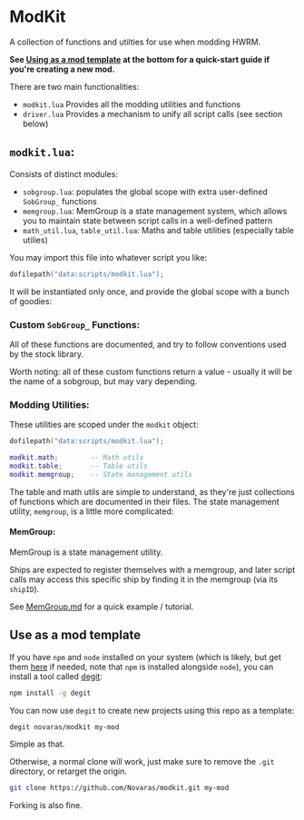 # ModKit

A collection of functions and utilties for use when modding HWRM.

**See [Using as a mod template](#use-as-a-mod-template) at the bottom for a quick-start guide if you're creating a new mod.**

There are two main functionalities:

- `modkit.lua` Provides all the modding utilities and functions
- `driver.lua` Provides a mechanism to unify all script calls (see section below)

## `modkit.lua`:

Consists of distinct modules:

- `sobgroup.lua`: populates the global scope with extra user-defined `SobGroup_` functions
- `memgroup.lua`: MemGroup is a state management system, which allows you to maintain state between script calls in a well-defined pattern
- `math_util.lua`, `table_util.lua`: Maths and table utilities (especially table utilies)

You may import this file into whatever script you like:

```lua
dofilepath("data:scripts/modkit.lua");
```

It will be instantiated only once, and provide the global scope with a bunch of goodies:

### Custom `SobGroup_` Functions:

All of these functions are documented, and try to follow conventions used by the stock library.

Worth noting: all of these custom functions return a value - usually it will be the name of a sobgroup, but may vary depending.

### Modding Utilities:

These utilities are scoped under the `modkit` object:

```lua
dofilepath("data:scripts/modkit.lua");

modkit.math;		-- Math utils
modkit.table;		-- Table utils
modkit.memgroup;	-- State management utils
```

The table and math utils are simple to understand, as they're just collections of functions which are documented in their files. The state management utility, `memgroup`, is a little more complicated:

#### MemGroup:

MemGroup is a state management utility.

Ships are expected to register themselves with a memgroup, and later script calls may access this specific ship by finding it in the memgroup (via its `shipID`).

See [MemGroup.md](MemGroup.md) for a quick example / tutorial.

## Use as a mod template

If you have `npm` and `node` installed on your system (which is likely, but get them [here](https://nodejs.org/en/) if needed, note that `npm` is installed alongside `node`), you can install a tool called [degit](https://www.npmjs.com/package/degit):

```bash
npm install -g degit
```

You can now use `degit` to create new projects using this repo as a template:

```bash
degit novaras/modkit my-mod
```

Simple as that.

Otherwise, a normal clone will work, just make sure to remove the `.git` directory, or retarget the origin.

```bash 
git clone https://github.com/Novaras/modkit.git my-mod
```

Forking is also fine.